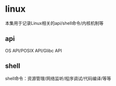 # linux
本集用于记录Linux相关的api/shell命令/内核机制等

## api
OS API/POSIX API/Glibc API

## shell
shell命令：资源管理/网络监听/程序调试/代码编译/等等